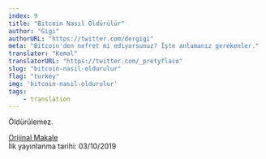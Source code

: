 ```yaml
---
index: 9
title: "Bitcoin Nasıl Öldürülür"
author: "Gigi"
authorURL: "https://twitter.com/dergigi"
meta: "Bitcoin'den nefret mi ediyorsunuz? İşte anlamanız gerekenler."
translator: "Kemal"
translatorURL: "https://twitter.com/_pretyflaco"
slug: "bitcoin-nasil-oldurulur"
flag: "turkey"
img: 'bitcoin-nasil-oldurulur'
tags:
    - translation
---
```


Öldürülemez.


[Orijinal Makale](https://dergigi.com/2019/10/03/how-to-kill-bitcoin/)  
İlk yayınlanma tarihi: 03/10/2019 
